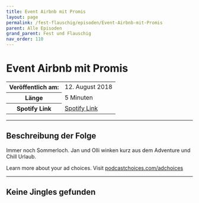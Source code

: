 ```yaml
---
title: Event Airbnb mit Promis
layout: page
permalink: /fest-flauschig/episoden/Event-Airbnb-mit-Promis
parent: Alle Episoden
grand_parent: Fest und Flauschig
nav_order: 110
---
```


# Event Airbnb mit Promis
<table class="resp-table dcf-table dcf-table-responsive dcf-table-bordered dcf-table-striped dcf-w-100%">
                    <tbody>
                        <tr>
                            <th scope="row">Veröffentlich am:</th>
                            <td data-label="Veröffentlich am:">12. August 2018</td>
                        </tr>
                        <tr>
                            <th scope="row">Länge </th>
                            <td data-label="Länge ">5 Minuten</td>
                        </tr><tr>
                                <th scope="row">Spotify Link</th>
                                <td data-label="Spotify Link"><a href="https://open.spotify.com/episode/4m7SkxYBEdEvNvEi47LO2j">Spotify Link</a></td>
                            </tr></tbody>
                </table>

***

## Beschreibung der Folge

<div>
Immer noch Sommerloch. Jan und Olli winken kurz aus dem Adventure und Chill Urlaub.<p> </p><p>Learn more about your ad choices. Visit <a href="https://podcastchoices.com/adchoices">podcastchoices.com/adchoices</a></p>  
</div>

***

## Keine Jingles gefunden